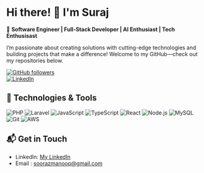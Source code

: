 # Hi there! 👋 I'm Suraj 

🚀 **Software Engineer | Full-Stack Developer | AI Enthusiast | Tech Enthusisast**

I’m passionate about creating solutions with cutting-edge technologies and building projects that make a difference! Welcome to my GitHub—check out my repositories below.

[![GitHub followers](https://img.shields.io/github/followers/sooraz2?label=Follow&style=social)](https://github.com/sooraz2)  
[![LinkedIn](https://img.shields.io/badge/LinkedIn-Connect-blue)](https://www.linkedin.com/in/suraj-kunwar-945724b3/)

## 🔧 Technologies & Tools
![PHP](https://img.shields.io/badge/-PHP-black?style=flat-square&logo=php)
![Laravel](https://img.shields.io/badge/-Laravel-black?style=flat-square&logo=laravel)
![JavaScript](https://img.shields.io/badge/-JavaScript-black?style=flat-square&logo=javascript)
![TypeScript](https://img.shields.io/badge/-TypeScript-black?style=flat-square&logo=typescript)
![React](https://img.shields.io/badge/-React-black?style=flat-square&logo=react)
![Node.js](https://img.shields.io/badge/-Node.js-black?style=flat-square&logo=node.js)
![MySQL](https://img.shields.io/badge/-MySQL-black?style=flat-square&logo=mysql)
![Git](https://img.shields.io/badge/-Git-black?style=flat-square&logo=git)
![AWS](https://img.shields.io/badge/-AWS-black?style=flat-square&logo=amazon-aws)

## 📬 Get in Touch
- LinkedIn: [My LinkedIn](https://www.linkedin.com/in/suraj-kunwar-945724b3/)
- Email : soorazmanoop@gmail.com


